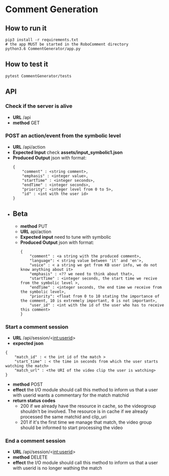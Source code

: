 # Comment Generation

## How to run it
``` 
pip3 install -r requirements.txt 
# the app MUST be started in the RoboComment directory
python3.6 CommentGenerator/app.py 
```
## How to test it
```
pytest CommentGenerator/tests
```

## API
### Check if the server is alive
- **URL** /api
- **method** GET

### POST an  action/event from the symbolic level
- **URL**  /api/action
- **Expected Input** check  **assets/input_symbolic1.json** 
- **Produced Output**   json with format:
    ```
    {
        "comment" : <string comment>,
        "emphasis" : <integer value>,
        "startTime" : <integer seconds>,
        "endTime" : <integer seconds>,
        "priority": <integer level from 0 to 5>,
        "id" : <int with the user id>
    } 
    ```
- ## Beta 
    - **method** PUT 
    - **URL** api/action
    - **Expected input** need to tune with symbolic
    - **Produced Output**   json with format:
        ```
        {
            "comment" : <a string with the produced comment>,
            "language": < string value between 'it' and 'en'>,
            "voice" : < a string we get from KB user info, we do not know anything about it>
            "emphasis" : <?? we need to think about that>,
            "startTime" : <integer seconds, the start time we recive from the symbolic level >,
            "endTime" : <integer seconds, the end time we receive from the symbolic level>,
            "priority": <float from 0 to 10 stating the importance of the comment, 10 is extremely important, 0 is not important>,
            "user_id" : <int with the id of the user who has to receive this comment>
        } 
        ```
### Start a comment session
- **URL** /api/session/<<int:userid>>
- **expected json**
```
{   
    "match_id" : < the int id of the match >
    "start_time" : < the time in seconds from which the user starts watching the match>
    "match_url" : <the URI of the video clip the user is watching> 
}
```
- **method** POST
- **effect** the I/O module should call this method to inform us that a user with userid wants a commentary for the match matchid
- **return status codes** 
    - 200 if we already have the resource in cache, so the videogroup shouldn't be involved. The resource is in cache if we already processed the same matchid and clip_uri
    - 201 if it's the first time we manage that match, the video group should be informed to start processing the video


### End a comment session
- **URL** /api/session/<<int:userid>>
- **method** DELETE
- **effect** the I/O module should call this method to inform us that a user with userid is no longer wathing the match